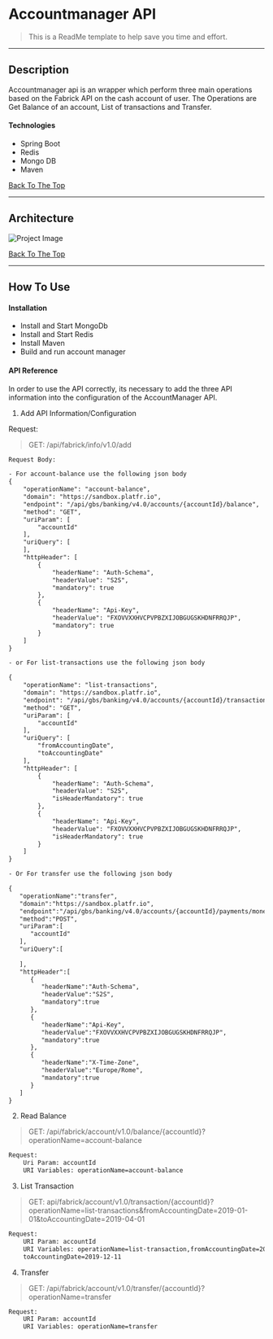 # Accountmanager API



> This is a ReadMe template to help save you time and effort.

---

## Description

Accountmanager api is an wrapper which perform three main operations based on the Fabrick API on the cash account of user. The Operations are Get Balance of an account, List of transactions and Transfer.

#### Technologies

- Spring Boot 
- Redis 
- Mongo DB
- Maven

[Back To The Top](#read-me-template)

---

## Architecture

![Project Image](project-image-url)

[Back To The Top](#read-me-template)

---

## How To Use

#### Installation

- Install and Start MongoDb
- Install and Start Redis
- Install Maven
- Build and run account manager

#### API Reference

In order to use the API correctly, its necessary to add the three API information into the configuration of the AccountManager API.

1. Add API Information/Configuration

Request: 

> GET: /api/fabrick/info/v1.0/add

```html
Request Body:

- For account-balance use the following json body
{
    "operationName": "account-balance",
    "domain": "https://sandbox.platfr.io",
    "endpoint": "/api/gbs/banking/v4.0/accounts/{accountId}/balance",
    "method": "GET",
    "uriParam": [
        "accountId"
    ],
    "uriQuery": [
    ],
    "httpHeader": [
        {
            "headerName": "Auth-Schema",
            "headerValue": "S2S",
            "mandatory": true
        },
        {
            "headerName": "Api-Key",
            "headerValue": "FXOVVXXHVCPVPBZXIJOBGUGSKHDNFRRQJP",
            "mandatory": true
        }
    ]
}

- or For list-transactions use the following json body

{
    "operationName": "list-transactions",
    "domain": "https://sandbox.platfr.io",
    "endpoint": "/api/gbs/banking/v4.0/accounts/{accountId}/transactions",
    "method": "GET",
    "uriParam": [
        "accountId"
    ],
    "uriQuery": [
        "fromAccountingDate",
        "toAccountingDate"
    ],
    "httpHeader": [
        {
            "headerName": "Auth-Schema",
            "headerValue": "S2S",
            "isHeaderMandatory": true
        },
        {
            "headerName": "Api-Key",
            "headerValue": "FXOVVXXHVCPVPBZXIJOBGUGSKHDNFRRQJP",
            "isHeaderMandatory": true
        }
    ]
}

- Or For transfer use the following json body

{
   "operationName":"transfer",
   "domain":"https://sandbox.platfr.io",
   "endpoint":"/api/gbs/banking/v4.0/accounts/{accountId}/payments/money-transfers",
   "method":"POST",
   "uriParam":[
      "accountId"
   ],
   "uriQuery":[
      
   ],
   "httpHeader":[
      {
         "headerName":"Auth-Schema",
         "headerValue":"S2S",
         "mandatory":true
      },
      {
         "headerName":"Api-Key",
         "headerValue":"FXOVVXXHVCPVPBZXIJOBGUGSKHDNFRRQJP",
         "mandatory":true
      },
      {
         "headerName":"X-Time-Zone",
         "headerValue":"Europe/Rome",
         "mandatory":true
      }
   ]
}
```
2. Read Balance

>GET: /api/fabrick/account/v1.0/balance/{accountId}?operationName=account-balance

```html
Request:
    Uri Param: accountId
    URI Variables: operationName=account-balance
```

3. List Transaction

>GET: api/fabrick/account/v1.0/transaction/{accountId}?operationName=list-transactions&fromAccountingDate=2019-01-01&toAccountingDate=2019-04-01

```html
Request: 
    URI Param: accountId
    URI Variables: operationName=list-transaction,fromAccountingDate=2019-11-11, 
    toAccountingDate=2019-12-11
```

4. Transfer

>GET: /api/fabrick/account/v1.0/transfer/{accountId}?operationName=transfer
```html
Request: 
    URI Param: accountId
    URI Variables: operationName=transfer
```